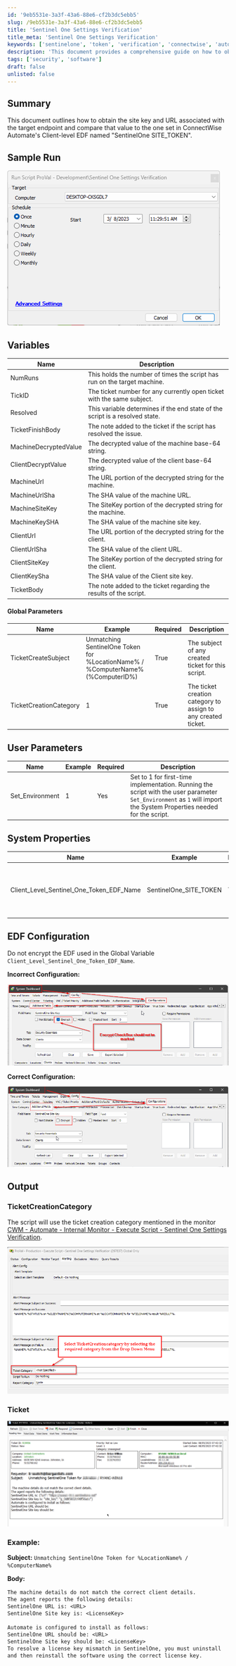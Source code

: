 ```yaml
---
id: '9eb5531e-3a3f-43a6-88e6-cf2b3dc5ebb5'
slug: /9eb5531e-3a3f-43a6-88e6-cf2b3dc5ebb5
title: 'Sentinel One Settings Verification'
title_meta: 'Sentinel One Settings Verification'
keywords: ['sentinelone', 'token', 'verification', 'connectwise', 'automate']
description: 'This document provides a comprehensive guide on how to obtain the site key and URL associated with a target endpoint in ConnectWise Automate, and compare it to the value set in the Client-level EDF named "SentinelOne SITE_TOKEN". It includes variables, parameters, configuration, and output details.'
tags: ['security', 'software']
draft: false
unlisted: false
---
```


## Summary

This document outlines how to obtain the site key and URL associated with the target endpoint and compare that value to the one set in ConnectWise Automate's Client-level EDF named "SentinelOne SITE_TOKEN".

## Sample Run

![Sample Run](../../../static/img/docs/9eb5531e-3a3f-43a6-88e6-cf2b3dc5ebb5/image_1.png)

## Variables

| Name                     | Description                                                                                      |
|--------------------------|--------------------------------------------------------------------------------------------------|
| NumRuns                  | This holds the number of times the script has run on the target machine.                        |
| TickID                   | The ticket number for any currently open ticket with the same subject.                          |
| Resolved                 | This variable determines if the end state of the script is a resolved state.                    |
| TicketFinishBody         | The note added to the ticket if the script has resolved the issue.                              |
| MachineDecryptedValue    | The decrypted value of the machine base-64 string.                                            |
| ClientDecryptValue       | The decrypted value of the client base-64 string.                                             |
| MachineUrl               | The URL portion of the decrypted string for the machine.                                       |
| MachineUrlSha            | The SHA value of the machine URL.                                                               |
| MachineSiteKey           | The SiteKey portion of the decrypted string for the machine.                                   |
| MachineKeySHA            | The SHA value of the machine site key.                                                         |
| ClientUrl                | The URL portion of the decrypted string for the client.                                        |
| ClientUrlSha             | The SHA value of the client URL.                                                                |
| ClientSiteKey            | The SiteKey portion of the decrypted string for the client.                                    |
| ClientKeySha             | The SHA value of the Client site key.                                                          |
| TicketBody               | The note added to the ticket regarding the results of the script.                               |

#### Global Parameters

| Name                     | Example                                                                                     | Required | Description                                                                                     |
|--------------------------|---------------------------------------------------------------------------------------------|----------|-------------------------------------------------------------------------------------------------|
| TicketCreateSubject      | Unmatching SentinelOne Token for %LocationName% / %ComputerName% (%ComputerID%)         | True     | The subject of any created ticket for this script.                                            |
| TicketCreationCategory    | 1                                                                                          | True     | The ticket creation category to assign to any created ticket.                                 |

## User Parameters

| Name              | Example | Required | Description                                                                                                    |
|-------------------|---------|----------|----------------------------------------------------------------------------------------------------------------|
| Set_Environment    | 1       | Yes      | Set to 1 for first-time implementation. Running the script with the user parameter `Set_Environment` as `1` will import the System Properties needed for the script. |

## System Properties

| Name                                 | Example                      | Required | Description                                                                                      |
|--------------------------------------|------------------------------|----------|--------------------------------------------------------------------------------------------------|
| Client_Level_Sentinel_One_Token_EDF_Name | SentinelOne_SITE_TOKEN       | True     | The name of the client-level EDF storing the SentinelOne Site Token.                            |

## EDF Configuration

Do not encrypt the EDF used in the Global Variable `Client_Level_Sentinel_One_Token_EDF_Name`.

**Incorrect Configuration:**

![Incorrect Configuration](../../../static/img/docs/9eb5531e-3a3f-43a6-88e6-cf2b3dc5ebb5/image_2.png)

**Correct Configuration:**

![Correct Configuration](../../../static/img/docs/9eb5531e-3a3f-43a6-88e6-cf2b3dc5ebb5/image_3.png)

## Output

### TicketCreationCategory 

The script will use the ticket creation category mentioned in the monitor [CWM - Automate - Internal Monitor - Execute Script - Sentinel One Settings Verification](/docs/a115d376-6bc5-4392-8407-a6a5448445cf).

![TicketCreationCategory](../../../static/img/docs/9eb5531e-3a3f-43a6-88e6-cf2b3dc5ebb5/image_4.png)

### Ticket

![Ticket](../../../static/img/docs/9eb5531e-3a3f-43a6-88e6-cf2b3dc5ebb5/image_5.png)

### Example: 

**Subject:** `Unmatching SentinelOne Token for %LocationName% / %ComputerName%`

**Body:**

```
The machine details do not match the correct client details.
The agent reports the following details:
SentinelOne URL is: <URL>
SentinelOne Site key is: <LicenseKey>

Automate is configured to install as follows:
SentinelOne URL should be: <URL>
SentinelOne Site key should be: <LicenseKey>
To resolve a license key mismatch in SentinelOne, you must uninstall and then reinstall the software using the correct license key.
```
